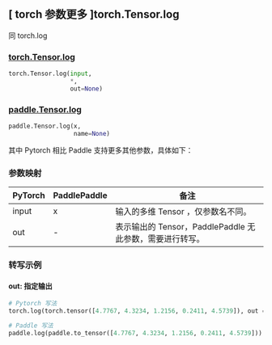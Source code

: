## [ torch 参数更多 ]torch.Tensor.log

同 torch.log

### [torch.Tensor.log](https://pytorch.org/docs/stable/generated/torch.Tensor.log.html)

```python
torch.Tensor.log(input, 
                 *, 
                 out=None)
```

### [paddle.Tensor.log](https://www.paddlepaddle.org.cn/documentation/docs/zh/api/paddle/log_cn.html#log)

```python
paddle.Tensor.log(x, 
                  name=None)
```

其中 Pytorch 相比 Paddle 支持更多其他参数，具体如下：

### 参数映射

| PyTorch | PaddlePaddle | 备注                                                     |
| ------- | ------------ | -------------------------------------------------------- |
| input   | x            | 输入的多维 Tensor ，仅参数名不同。                       |
| out     | -            | 表示输出的 Tensor，PaddlePaddle 无此参数，需要进行转写。 |


### 转写示例

#### out: 指定输出

```python
# Pytorch 写法
torch.log(torch.tensor([4.7767, 4.3234, 1.2156, 0.2411, 4.5739]), out = y)

# Paddle 写法
paddle.log(paddle.to_tensor([4.7767, 4.3234, 1.2156, 0.2411, 4.5739]))
```
